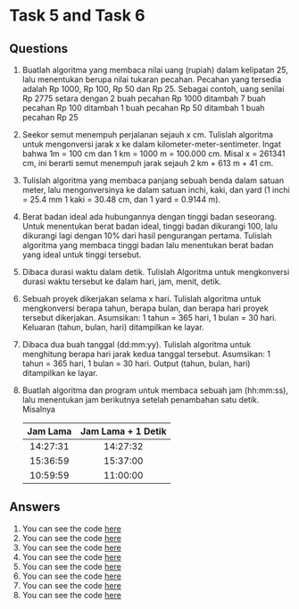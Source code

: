 # Task 5 and Task 6

## Questions

1. Buatlah algoritma yang membaca nilai uang (rupiah) dalam kelipatan 25, lalu
   menentukan berupa nilai tukaran pecahan. Pecahan yang tersedia adalah Rp 1000,
   Rp 100, Rp 50 dan Rp 25. Sebagai contoh, uang senilai Rp 2775 setara dengan 2
   buah pecahan Rp 1000 ditambah 7 buah pecahan Rp 100 ditambah 1 buah pecahan
   Rp 50 ditambah 1 buah pecahan Rp 25

2. Seekor semut menempuh perjalanan sejauh x cm. Tulislah algoritma untuk
   mengonversi jarak x ke dalam kilometer-meter-sentimeter. Ingat bahwa 1m =
   100 cm dan 1 km = 1000 m = 100.000 cm. Misal x = 261341 cm, ini berarti semut
   menempuh jarak sejauh 2 km + 613 m + 41 cm.

3. Tulislah algoritma yang membaca panjang sebuah benda dalam satuan meter,
   lalu mengonversinya ke dalam satuan inchi, kaki, dan yard (1 inchi = 25.4 mm
   1 kaki = 30.48 cm, dan 1 yard = 0.9144 m).

4. Berat badan ideal ada hubungannya dengan tinggi badan seseorang. Untuk
   menentukan berat badan ideal, tinggi badan dikurangi 100, lalu dikurangi lagi
   dengan 10% dari hasil pengurangan pertama. Tulislah algoritma yang membaca
   tinggi badan lalu menentukan berat badan yang ideal untuk tinggi tersebut.

5. Dibaca durasi waktu dalam detik. Tulislah Algoritma untuk mengkonversi durasi
   waktu tersebut ke dalam hari, jam, menit, detik.

6. Sebuah proyek dikerjakan selama x hari. Tulislah algoritma untuk mengkonversi
   berapa tahun, berapa bulan, dan berapa hari proyek tersebut dikerjakan.
   Asumsikan: 1 tahun = 365 hari, 1 bulan = 30 hari. Keluaran (tahun, bulan,
   hari) ditampilkan ke layar.

7. Dibaca dua buah tanggal (dd:mm:yy). Tulislah algoritma untuk menghitung
   berapa hari jarak kedua tanggal tersebut. Asumsikan: 1 tahun = 365 hari,
   1 bulan = 30 hari. Output (tahun, bulan, hari) ditampilkan ke layar.

8. Buatlah algoritma dan program untuk membaca sebuah jam (hh:mm:ss), lalu
   menentukan jam berikutnya setelah penambahan satu detik. Misalnya

   | Jam Lama | Jam Lama + 1 Detik |
   | :------: | :----------------: |
   | 14:27:31 |      14:27:32      |
   | 15:36:59 |      15:37:00      |
   | 10:59:59 |      11:00:00      |

## Answers

1. You can see the code [here](./money.cpp)
2. You can see the code [here](./distance.cpp)
3. You can see the code [here](./length.cpp)
4. You can see the code [here](./ideal.cpp)
5. You can see the code [here](./seconds.cpp)
6. You can see the code [here](./days.cpp)
7. You can see the code [here](./2days.cpp)
8. You can see the code [here](./time.cpp)
